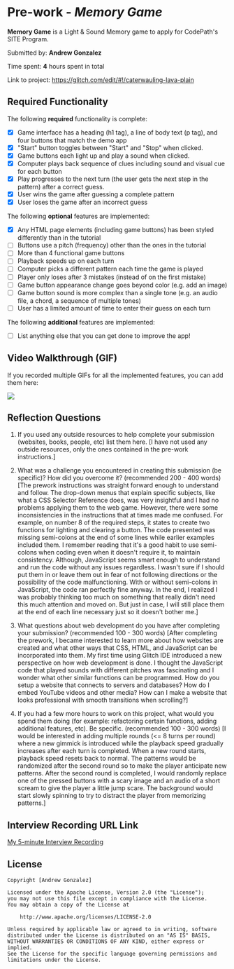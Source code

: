 # Pre-work - *Memory Game*

**Memory Game** is a Light & Sound Memory game to apply for CodePath's SITE Program. 

Submitted by: **Andrew Gonzalez**

Time spent: **4** hours spent in total

Link to project: https://glitch.com/edit/#!/caterwauling-lava-plain

## Required Functionality

The following **required** functionality is complete:

* [x] Game interface has a heading (h1 tag), a line of body text (p tag), and four buttons that match the demo app
* [x] "Start" button toggles between "Start" and "Stop" when clicked. 
* [x] Game buttons each light up and play a sound when clicked. 
* [x] Computer plays back sequence of clues including sound and visual cue for each button
* [x] Play progresses to the next turn (the user gets the next step in the pattern) after a correct guess. 
* [x] User wins the game after guessing a complete pattern
* [x] User loses the game after an incorrect guess

The following **optional** features are implemented:

* [x] Any HTML page elements (including game buttons) has been styled differently than in the tutorial
* [ ] Buttons use a pitch (frequency) other than the ones in the tutorial
* [ ] More than 4 functional game buttons
* [ ] Playback speeds up on each turn
* [ ] Computer picks a different pattern each time the game is played
* [ ] Player only loses after 3 mistakes (instead of on the first mistake)
* [ ] Game button appearance change goes beyond color (e.g. add an image)
* [ ] Game button sound is more complex than a single tone (e.g. an audio file, a chord, a sequence of multiple tones)
* [ ] User has a limited amount of time to enter their guess on each turn

The following **additional** features are implemented:

- [ ] List anything else that you can get done to improve the app!

## Video Walkthrough (GIF)

If you recorded multiple GIFs for all the implemented features, you can add them here:

![](https://i.imgur.com/a7FN7HM.gif)

## Reflection Questions
1. If you used any outside resources to help complete your submission (websites, books, people, etc) list them here. 
[I have not used any outside resources, only the ones contained in the pre-work instructions.]

2. What was a challenge you encountered in creating this submission (be specific)? How did you overcome it? (recommended 200 - 400 words) 
[The prework instructions was straight forward enough to understand and follow. The drop-down menus that explain specific subjects, like what a CSS Selector Reference does, was very insightful and I had no problems applying them to the web game. However, there were some inconsistencies in the instructions that at times made me confused. For example, on number 8 of the required steps, it states to create two functions for lighting and clearing a button. The code presented was missing semi-colons at the end of some lines while earlier examples included them. I remember reading that it's a good habit to use semi-colons when coding even when it doesn't require it, to maintain consistency. Although, JavaScript seems smart enough to understand and run the code without any issues regardless. I wasn't sure if I should put them in or leave them out in fear of not following directions or the possibility of the code malfunctioning. With or without semi-colons in JavaScript, the code ran perfectly fine anyway. In the end, I realized I was probably thinking too much on something that really didn't need this much attention and moved on. But just in case, I will still place them at the end of each line necessary just so it doesn't bother me.]

3. What questions about web development do you have after completing your submission? (recommended 100 - 300 words) 
[After completing the prework, I became interested to learn more about how websites are created and what other ways that CSS, HTML, and JavaScript can be incorporated into them. My first time using Glitch IDE introduced a new perspective on how web development is done. I thought the JavaScript code that played sounds with different pitches was fascinating and I wonder what other similar functions can be programmed. How do you setup a website that connects to servers and databases? How do I embed YouTube videos and other media? How can I make a website that looks professional with smooth transitions when scrolling?]

4. If you had a few more hours to work on this project, what would you spend them doing (for example: refactoring certain functions, adding additional features, etc). Be specific. (recommended 100 - 300 words) 
[I would be interested in adding multiple rounds (<= 8 turns per round) where a new gimmick is introduced while the playback speed gradually increases after each turn is completed. When a new round starts, playback speed resets back to normal. The patterns would be randomized after the second round so to make the player anticipate new patterns. After the second round is completed, I would randomly replace one of the pressed buttons with a scary image and an audio of a short scream to give the player a little jump scare. The background would start slowly spinning to try to distract the player from memorizing patterns.]



## Interview Recording URL Link

[My 5-minute Interview Recording](https://www.loom.com/share/57cbfa72822b4efcad349d414e64af34)


## License

    Copyright [Andrew Gonzalez]

    Licensed under the Apache License, Version 2.0 (the "License");
    you may not use this file except in compliance with the License.
    You may obtain a copy of the License at

        http://www.apache.org/licenses/LICENSE-2.0

    Unless required by applicable law or agreed to in writing, software
    distributed under the License is distributed on an "AS IS" BASIS,
    WITHOUT WARRANTIES OR CONDITIONS OF ANY KIND, either express or implied.
    See the License for the specific language governing permissions and
    limitations under the License.